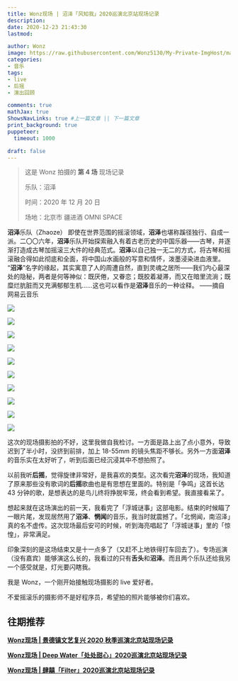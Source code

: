 ```yaml
---
title: Wonz现场 | 沼泽「风知我」2020巡演北京站现场记录
description: 
date: 2020-12-23 21:43:30
lastmod:

author: Wonz
image: https://raw.githubusercontent.com/Wonz5130/My-Private-ImgHost/master/img/%E5%BE%AE%E4%BF%A1%E5%9B%BE%E7%89%87_20201223214637.jpg
categories:
- 音乐
tags:
- live
- 后摇
- 演出回顾

comments: true
mathJax: true
ShowsNavLinks: true #上一篇文章 || 下一篇文章
print_background: true
puppeteer:
  timeout: 1000

draft: false
---
```

> 这是 Wonz 拍摄的 **第 4 场** 现场记录
>
> 乐队：沼泽
>
> 时间：2020 年 12 月 20 日
>
> 场地：北京市 疆进酒 OMNI SPACE

**沼泽**乐队（Zhaoze） 即使在世界范围的摇滚领域，**沼泽**也堪称蹊径独行、自成一派。二〇〇六年，**沼泽**乐队开始探索融入有着古老历史的中国乐器——古琴，并逐渐打造成古琴加摇滚三大件的经典范式。**沼泽**以自己独一无二的方式，将古琴和摇滚融合得如此彻底和全面，将中国山水画般的写意和情怀，泼墨浸染进血液里。  “**沼泽**”名字的缘起，其实寓意了人的周遭自然，直到灵魂之居所——我们内心最深处的隐秘，两者是何等神似：既厌倦，又眷恋；既胶着凝滞，而又在暗里流淌；既糜烂肮脏而又充满郁郁生机……这也可以看作是**沼泽**音乐的一种诠释。 ——摘自网易云音乐

![](https://raw.githubusercontent.com/Wonz5130/My-Private-ImgHost/master/img/%E5%BE%AE%E4%BF%A1%E5%9B%BE%E7%89%87_20201223213657.jpg)

![](https://raw.githubusercontent.com/Wonz5130/My-Private-ImgHost/master/img/%E5%BE%AE%E4%BF%A1%E5%9B%BE%E7%89%87_20201223213718.jpg)

![](https://raw.githubusercontent.com/Wonz5130/My-Private-ImgHost/master/img/%E5%BE%AE%E4%BF%A1%E5%9B%BE%E7%89%87_20201223213904.jpg)

![](https://raw.githubusercontent.com/Wonz5130/My-Private-ImgHost/master/img/%E5%BE%AE%E4%BF%A1%E5%9B%BE%E7%89%87_20201223213742.jpg)

![](https://raw.githubusercontent.com/Wonz5130/My-Private-ImgHost/master/img/%E5%BE%AE%E4%BF%A1%E5%9B%BE%E7%89%87_20201223213758.jpg)

![](https://raw.githubusercontent.com/Wonz5130/My-Private-ImgHost/master/img/%E5%BE%AE%E4%BF%A1%E5%9B%BE%E7%89%87_20201223213859.jpg)

![](https://raw.githubusercontent.com/Wonz5130/My-Private-ImgHost/master/img/%E5%BE%AE%E4%BF%A1%E5%9B%BE%E7%89%87_20201223213632.jpg)

![](https://raw.githubusercontent.com/Wonz5130/My-Private-ImgHost/master/img/%E5%BE%AE%E4%BF%A1%E5%9B%BE%E7%89%87_20201223213646.jpg)

![](https://raw.githubusercontent.com/Wonz5130/My-Private-ImgHost/master/img/%E5%BE%AE%E4%BF%A1%E5%9B%BE%E7%89%87_20201223213854.jpg)

![](https://raw.githubusercontent.com/Wonz5130/My-Private-ImgHost/master/img/%E5%BE%AE%E4%BF%A1%E5%9B%BE%E7%89%87_20201223213911.jpg)

这次的现场摄影拍的不好，这里我做自我检讨。一方面是路上出了点小意外，导致迟到了半小时，没挤到前排，加上 18-55mm 的镜头焦距不够长。另外一方面**沼泽**的音乐实在太好听了，听到后面已经沉浸其中不想拍照了。

以前我听**后摇**，觉得旋律非常好，是我喜欢的类型。这次看完**沼泽**的现场，我知道了原来那些没有歌词的**后摇**歌曲也是有思想在里面的。特别是「争鸣」这首长达 43 分钟的歌，是想表达的是鸟儿终将挣脱牢笼，终会看到希望。我直接看呆了。

想起来就在这场演出的前一天，我看完了「浮城谜事」这部电影。结束的时候瞄了一眼片尾，发现居然用了**沼泽**、**惘闻**的音乐，我当时就震撼了。「北惘闻，南沼泽」真的名不虚传。这次现场最后安可的时候，听到海亮唱起了「浮城谜事」里的「惊惶」，非常满足。

印象深刻的是这场结束又是十一点多了（又赶不上地铁得打车回去了）。专场巡演（没有嘉宾）能够演这么长的，我看过的只有**舌头**和**沼泽**。而且两个乐队还给我另一个感受就是，灯光要闪瞎我。

我是 Wonz，一个刚开始接触现场摄影的 live 爱好者。

不爱摇滚乐的摄影师不是好程序员，希望拍的照片能够被你们喜欢。

## 往期推荐

[**Wonz现场 | 景德镇文艺复兴 2020 秋季巡演北京站现场记录**](https://wonz.wang/2020/09/25/324-jingdezhenwenyifuxing/)

[**Wonz现场 | Deep Water「处处甜心」2020巡演北京站现场记录**](https://wonz.wang/2020/12/15/333-deepwater/)

[**Wonz现场 | 肆囍「Filter」2020巡演北京站现场记录**](https://wonz.wang/2020/12/16/334-sixi/)

